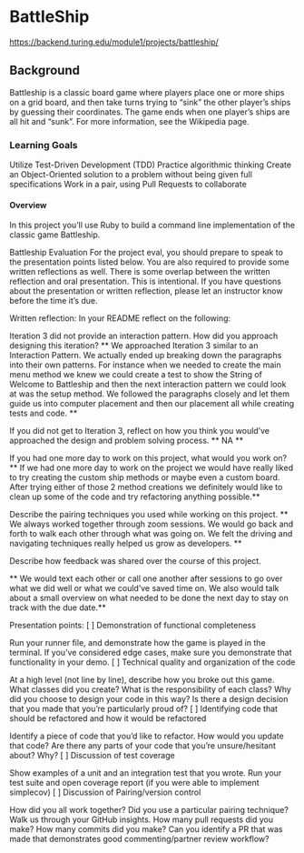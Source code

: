 # BattleShip

https://backend.turing.edu/module1/projects/battleship/

## Background
Battleship is a classic board game where players place one or more ships on a grid board, and then take turns trying to “sink” the other player’s ships by guessing their coordinates. The game ends when one player’s ships are all hit and “sunk”. For more information, see the Wikipedia page.

### Learning Goals
Utilize Test-Driven Development (TDD)
Practice algorithmic thinking
Create an Object-Oriented solution to a problem without being given full specifications
Work in a pair, using Pull Requests to collaborate

#### Overview
In this project you’ll use Ruby to build a command line implementation of the classic game Battleship. 

Battleship Evaluation
For the project eval, you should prepare to speak to the presentation points listed below. You are also required to provide some written reflections as well. There is some overlap between the written reflection and oral presentation. This is intentional. If you have questions about the presentation or written reflection, please let an instructor know before the time it’s due.

Written reflection:
In your README reflect on the following:

Iteration 3 did not provide an interaction pattern. How did you approach designing this iteration?
** We approached Iteration 3 similar to an Interaction Pattern. We actually ended up breaking down the paragraphs into their own patterns. For instance when we needed to create the main menu method we knew we could create a test to show the String of Welcome to Battleship and then the next interaction pattern we could look at was the setup method. We followed the paragraphs closely and let them guide us into computer placement and then our placement all while creating tests and code. **

 If you did not get to Iteration 3, reflect on how you think you would’ve approached the design and problem solving process. 
 ** NA **

If you had one more day to work on this project, what would you work on?
** If we had one more day to work on the project we would have really liked to try creating the custom ship methods or maybe even a custom board. After trying either of those 2 method creations we definitely would like to clean up some of the code and try refactoring anything possible.**


Describe the pairing techniques you used while working on this project.
** We always worked together through zoom sessions. We would go back and forth to walk each other through what was going on. We felt the driving and navigating techniques really helped us grow as developers. **

Describe how feedback was shared over the course of this project.

** We would text each other or call one another after sessions to go over what we did well or what we could’ve saved time on. We also would talk about a small overview on what needed to be done the next day to stay on track with the due date.**


Presentation points:
[ ] Demonstration of functional completeness

Run your runner file, and demonstrate how the game is played in the terminal. If you’ve considered edge cases, make sure you demonstrate that functionality in your demo.
[ ] Technical quality and organization of the code

At a high level (not line by line), describe how you broke out this game. What classes did you create? What is the responsibility of each class? Why did you choose to design your code in this way?
Is there a design decision that you made that you’re particularly proud of?
[ ] Identifying code that should be refactored and how it would be refactored

Identify a piece of code that you’d like to refactor. How would you update that code?
Are there any parts of your code that you’re unsure/hesitant about? Why?
[ ] Discussion of test coverage

Show examples of a unit and an integration test that you wrote.
Run your test suite and open coverage report (if you were able to implement simplecov)
[ ] Discussion of Pairing/version control

How did you all work together? Did you use a particular pairing technique?
Walk us through your GitHub insights. How many pull requests did you make? How many commits did you make?
Can you identify a PR that was made that demonstrates good commenting/partner review workflow?